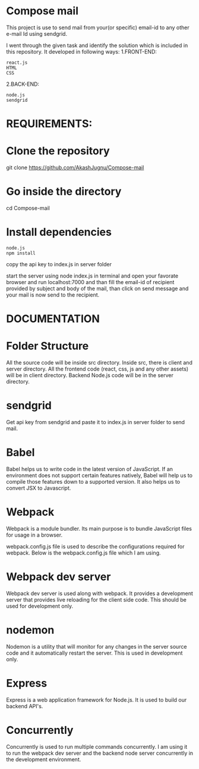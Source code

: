 # Compose mail
This project is use to send mail from your(or specific) email-id to any other e-mail Id using sendgrid.

I went through the given task and identify the solution which is included in this repository.
It developed in following ways:
  1.FRONT-END:
    
    react.js
    HTML
    CSS
  
  2.BACK-END:
  
    node.js 
    sendgrid
    
  
# REQUIREMENTS:
# Clone the repository
git clone https://github.com/AkashJugnu/Compose-mail

# Go inside the directory
cd Compose-mail

# Install dependencies
  
    node.js
    npm install
    
   copy the api key to index.js in server folder
    
   start the server using node index.js in terminal and open your favorate browser and run localhost:7000
   and than fill the email-id of recipient provided by subject and body of the mail, than click on send message and your mail is now send to the recipient.


# DOCUMENTATION

# Folder Structure
All the source code will be inside src directory. Inside src, there is client and server directory. All the frontend code (react, css, js and any other assets) will be in client directory. Backend Node.js code will be in the server directory.

# sendgrid
Get api key from sendgrid and paste it to index.js in server folder to send mail.

# Babel
Babel helps us to write code in the latest version of JavaScript. If an environment does not support certain features natively, Babel will help us to compile those features down to a supported version. It also helps us to convert JSX to Javascript.

# Webpack
Webpack is a module bundler. Its main purpose is to bundle JavaScript files for usage in a browser.

webpack.config.js file is used to describe the configurations required for webpack. Below is the webpack.config.js file which I am using.

# Webpack dev server
Webpack dev server is used along with webpack. It provides a development server that provides live reloading for the client side code. This should be used for development only.

# nodemon
Nodemon is a utility that will monitor for any changes in the server source code and it automatically restart the server. This is used in development only.

# Express
Express is a web application framework for Node.js. It is used to build our backend API's.

# Concurrently
Concurrently is used to run multiple commands concurrently. I am using it to run the webpack dev server and the backend node server concurrently in the development environment.


